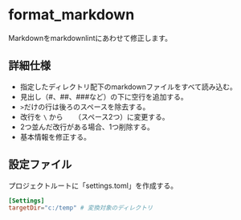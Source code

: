 # format_markdown
Markdownをmarkdownlintにあわせて修正します。

## 詳細仕様

* 指定したディレクトリ配下のmarkdownファイルをすべて読み込む。
* 見出し（#、##、###など）の下に空行を追加する。
* `>`だけの行は後ろのスペースを除去する。
* 改行を `\` から `  ` （スペース2つ）に変更する。
* 2つ並んだ改行がある場合、1つ削除する。
* 基本情報を修正する。

## 設定ファイル
プロジェクトルートに「settings.toml」を作成する。

``` toml
[Settings]
targetDir="c:/temp" # 変換対象のディレクトリ
```
